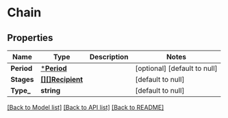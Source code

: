 # Chain

## Properties
Name | Type | Description | Notes
------------ | ------------- | ------------- | -------------
**Period** | [***Period**](Period.md) |  | [optional] [default to null]
**Stages** | [**[][]Recipient**](array.md) |  | [default to null]
**Type_** | **string** |  | [default to null]

[[Back to Model list]](../README.md#documentation-for-models) [[Back to API list]](../README.md#documentation-for-api-endpoints) [[Back to README]](../README.md)


